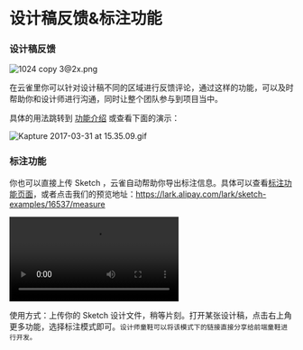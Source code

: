 # 设计稿反馈&标注功能

### 设计稿反馈				

![1024 copy 3@2x.png](http://alipay-rmsdeploy-image.cn-hangzhou.alipay.aliyun-inc.com/skylark/attach/3/518f25926b9523aff6f69b25e8397504) 

 
在云雀里你可以针对设计稿不同的区域进行反馈评论，通过这样的功能，可以及时帮助你和设计师进行沟通，同时让整个团队参与到项目当中。
 
具体的用法跳转到 [功能介绍](/lark/help/comments) 或查看下面的演示：


![Kapture 2017-03-31 at 15.35.09.gif](https://private-alipayobjects.alipay.com/alipay-rmsdeploy-image/skylark/attach/3/1afc5a0546c79c4506c4f2522c3debfb) 


### 标注功能

你也可以直接上传 Sketch ，云雀自动帮助你导出标注信息。具体可以查看[标注功能页面](/lark/help/design-measure)，或者点击我们的预览地址：https://lark.alipay.com/lark/sketch-examples/16537/measure


<video controls autoplay src="https://private-alipayobjects.alipay.com/alipay-rmsdeploy-image/skylark/attach/3/d2f17f1e17b3db669bd52c9f40937f70"></video>

使用方式：上传你的 Sketch 设计文件，稍等片刻。打开某张设计稿，点击右上角更多功能，选择标注模式即可。`设计师童鞋可以将该模式下的链接直接分享给前端童鞋进行开发。`


